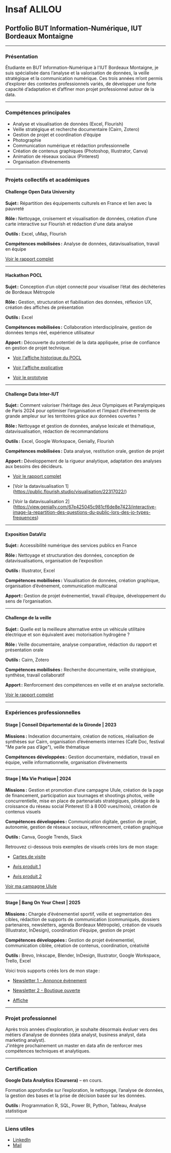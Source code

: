 # Insaf ALILOU
## Portfolio BUT Information-Numérique, IUT Bordeaux Montaigne

---

### Présentation

Étudiante en BUT Information-Numérique à l'IUT Bordeaux Montaigne, je suis spécialisée dans l’analyse et la valorisation de données, la veille stratégique et la communication numérique. 
Ces trois années m’ont permis d’explorer des contextes professionnels variés, de développer une forte capacité d’adaptation et d’affiner mon projet professionnel autour de la data.

---

### Compétences principales

- Analyse et visualisation de données (Excel, Flourish)
- Veille stratégique et recherche documentaire (Cairn, Zotero)
- Gestion de projet et coordination d’équipe
- Photographie
- Communication numérique et rédaction professionnelle
- Création de contenus graphiques (Photoshop, Illustrator, Canva)
- Animation de réseaux sociaux (Pinterest)
- Organisation d’événements 

---

### Projets collectifs et académiques

#### Challenge Open Data University  
**Sujet :** Répartition des équipements culturels en France et lien avec la pauvreté  

**Rôle :** Nettoyage, croisement et visualisation de données, création d’une carte interactive sur Flourish et rédaction d'une data analyse 

**Outils :** Excel, uMap, Flourish

**Compétences mobilisées :** Analyse de données, datavisualisation, travail en équipe

[Voir le rapport complet](challenge-open-data/Rapport%20de%20l'étude.pdf)

---

#### Hackathon POCL  
**Sujet :** Conception d’un objet connecté pour visualiser l’état des déchèteries de Bordeaux Métropole  

**Rôle :** Gestion, structuration et fiabilisation des données, réflexion UX, création des affiches de présentation

**Outils :** Excel 

**Compétences mobilisées :** Collaboration interdisciplinaire, gestion de données temps réel, expérience utilisateur  

**Apport :** Découverte du potentiel de la data appliquée, prise de confiance en gestion de projet technique.

- [Voir l'affiche historique du POCL](hackathonpocl/Historique%20du%20POCL.png)
  
- [Voir l'affiche explicative](hackathonpocl/Tout%20sur%20notre%20POCL.png)
  
- [Voir le prototype](hackathonpocl/image3.JPG)

---

#### Challenge Data Inter-IUT  
**Sujet :** Comment valoriser l’héritage des Jeux Olympiques et Paralympiques de Paris 2024 
pour optimiser l’organisation et l’impact d’événements de grande ampleur sur les territoires grâce aux données ouvertes ?   

**Rôle :** Nettoyage et gestion de données, analyse lexicale et thématique, datavisualisation, rédaction de recommandations  

**Outils :** Excel, Google Workspace, Genially, Flourish

**Compétences mobilisées :** Data analyse, restitution orale, gestion de projet

**Apport :** Développement de la rigueur analytique, adaptation des analyses aux besoins des décideurs.

- [Voir le rapport complet](challengedata/Data%20Paper.pdf)
  
- [Voir la datavisualisation 1] (https://public.flourish.studio/visualisation/22317022/)
  
- [Voir la datavisualisation 2] (https://view.genially.com/67e425045c981cf6de8e7423/interactive-image-la-repartition-des-questions-du-public-lors-des-jo-types-frequences)

---

#### Exposition DataViz  
**Sujet :** Accessibilité numérique des services publics en France  

**Rôle :** Nettoyage et structuration des données, conception de datavisualisations, organisation de l’exposition 

**Outils :** Illustrator, Excel

**Compétences mobilisées :** Visualisation de données, création graphique, organisation d’événement, communication multicanal 

**Apport :** Gestion de projet événementiel, travail d’équipe, développement du sens de l’organisation.

---

#### Challenge de la veille  
**Sujet :** Quelle est la meilleure alternative entre un véhicule utilitaire électrique et son équivalent avec motorisation hydrogène ?

**Rôle :** Veille documentaire, analyse comparative, rédaction du rapport et présentation orale  

**Outils :** Cairn, Zotero 

**Compétences mobilisées :** Recherche documentaire, veille stratégique, synthèse, travail collaboratif  

**Apport :** Renforcement des compétences en veille et en analyse sectorielle.

[Voir le rapport complet](challenge-veille/Challenge%20de%20la%20veille%202024%20(1).pdf)

---

### Expériences professionnelles

#### Stage | Conseil Départemental de la Gironde | 2023
**Missions :** Indexation documentaire, création de notices, réalisation de synthèses sur Cairn, organisation d’événements internes (Café Doc, festival "Me parle pas d’âge"), veille thématique  

**Compétences développées :** Gestion documentaire, médiation, travail en équipe, veille informationnelle, organisation d’événements

---

#### Stage | Ma Vie Pratique | 2024
**Missions :** Gestion et promotion d’une campagne Ulule, création de la page de financement, participation aux tournages et shootings photos, veille concurrentielle, mise en place de partenariats stratégiques, pilotage de la croissance du réseau social Pinterest (0 à 8 000 vues/mois), création de contenus visuels  

**Compétences développées :** Communication digitale, gestion de projet, autonomie, gestion de réseaux sociaux, référencement, création graphique

**Outils :** Canva, Google Trends, Slack

Retrouvez ci-dessous trois exemples de visuels créés lors de mon stage:
- [Cartes de visite](stage-mvp/Cartes-visite.png)
  
- [Avis produit 1](stage-mvp/ContenuRS.png)
  
- [Avis produit 2](stage-mvp/ContenuRS2.png)

[Voir ma campagne Ulule](https://fr.ulule.com/maviepratique-kit-se-laver-les-mains/)

---

#### Stage | Bang On Your Chest | 2025
**Missions :** Chargée d’événementiel sportif, veille et segmentation des cibles, rédaction de supports de communication (communiqués, dossiers partenaires, newsletters, agenda Bordeaux Métropole), création de visuels (Illustrator, InDesign), coordination d’équipe, gestion de projet

**Compétences développées :** Gestion de projet événementiel, communication ciblée, création de contenus, coordination, créativité

**Outils :** Brevo, Inkscape, Blender, InDesign, Illustrator, Google Workspace, Trello, Excel

Voici trois supports créés lors de mon stage :

- [Newsletter 1 - Annonce évènement](stage-boyc/Newsletter1.png)
  
- [Newsletter 2 - Boutique ouverte](stage-boyc/Newsletter2.png)

- [Affiche](stage-boyc/Affiche_soyk.pdf)

  
---


### Projet professionnel

Après trois années d’exploration, je souhaite désormais évoluer vers des métiers d’analyse de données (data analyst, business analyst, data marketing analyst).  
J'intègre prochainement un master en data afin de renforcer mes compétences techniques et analytiques.  

---

### Certification

**Google Data Analytics (Coursera)** – en cours.

Formation approfondie sur l’exploration, le nettoyage, l’analyse de données, la gestion des bases et la prise de décision basée sur les données.

**Outils :** Programmation R, SQL, Power BI, Python, Tableau, Analyse statistique

---

### Liens utiles
  
- [LinkedIn](https://www.linkedin.com/in/insaf-a-a120a7259)  
- [Mail](mailto:alilouinsaf@gmail.com)
